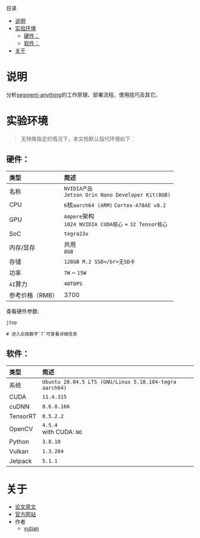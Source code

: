 目录
- [说明](#说明)
- [实验环境](#实验环境)
  - [硬件：](#硬件)
  - [软件：](#软件)
- [关于](#关于)

# 说明
分析[segment-anything](https://segment-anything.com/)的工作原理、部署流程、使用技巧及其它。

# 实验环境

> 无特殊指定的情况下，本文档默认指代环境如下：

## 硬件：

| 类型 | 简述 |
| :-- | :-- |
| 名称 | `NVIDIA产品`</br>`Jetson Orin Nano Developer Kit(8GB)` |
|  CPU | `6`核`aarch64 (ARM)` `Cortex-A78AE v8.2` |
|  GPU | `Ampere`架构</br>`1024 NVIDIA CUDA核心` + `32 Tensor核心` | 
| SoC | `tegra23x` |
| 内存/显存 | 共用</br>`8GB` |
| 存储 | `128GB M.2 SSD</br>无SD卡` |
| 功率 | `7W` ~ `15W` |
| `AI`算力 | `40TOPS` |
| 参考价格（RMB）| 3700 |

查看硬件参数:

```shell
jtop

# 进入后按数字`7`可查看详细信息
```

## 软件：

| 类型 | 简述 |
| :-- | :-- |
| 系统 | `Ubuntu 20.04.5 LTS (GNU/Linux 5.10.104-tegra aarch64)` |
| CUDA | `11.4.315`
| cuDNN | `8.6.0.166` |
| TensorRT | `8.5.2.2` |
| OpenCV | `4.5.4`</br>with CUDA: `NO` |
| Python | `3.8.10`  |
| Vulkan | `1.3.204` |
| Jetpack | `5.1.1`  |




# 关于

* [论文原文](files/related/paper.pdf)
* [官方网站](https://segment-anything.com/)
* 作者
  * [yutian](https://www.aflyingfish.top/)